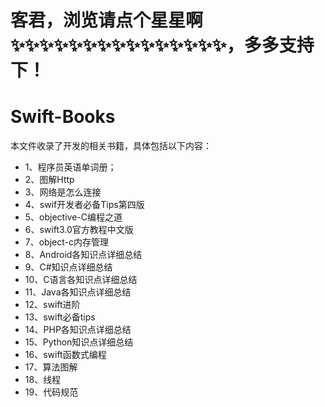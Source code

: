 # 客君，浏览请点个星星啊✨✨✨✨✨✨✨✨✨✨✨✨✨✨✨，多多支持下！
# Swift-Books
本文件收录了开发的相关书籍，具体包括以下内容：

- 1、程序员英语单词册；
- 2、图解Http
- 3、网络是怎么连接
- 4、swif开发者必备Tips第四版
- 5、objective-C编程之道
- 6、swift3.0官方教程中文版
- 7、object-c内存管理
- 8、Android各知识点详细总结
- 9、C#知识点详细总结
- 10、C语言各知识点详细总结
- 11、Java各知识点详细总结
- 12、swift进阶
- 13、swift必备tips
- 14、PHP各知识点详细总结
- 15、Python知识点详细总结
- 16、swift函数式编程
- 17、算法图解
- 18、线程
- 19、代码规范


